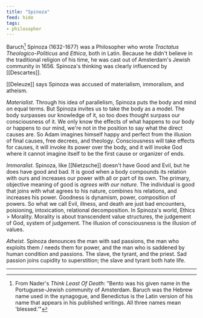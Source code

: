 ```yaml
---
title: "Spinoza"
feed: hide
tags:
- philosopher
---
```


Baruch[^names] Spinoza (1632-1677) was a Philosopher who wrote _Tractatus Theologico-Politicus_ and _Ethica_, both in Latin. Because he didn't believe in the traditional religion of his time, he was cast out of Amsterdam's Jewish community in 1656. Spinoza's thinking was clearly influenced by [[Descartes]]. 



[[Deleuze]] says Spinoza was accused of materialism, immoralism, and atheism.  

_Materialist_. Through his idea of parallelism, Spinoza puts the body and mind on equal terms. But Spinoza invites us to take the body as a model. The body surpasses our knowledge of it, so too does thought surpass our consciousness of it. We only know the effects of what happens to our body or happens to our mind, we're not in the position to say what the direct causes are. So Adam imagines himself happy and perfect from the illusion of final causes, free decrees, and theology. Consciousness will take effects for causes, it will invoke its power over the body, and it will invoke God where it cannot imagine itself to be the first cause or organizer of ends. 

_Immoralist_. Spinoza, like [[Nietzsche]] doesn't have Good and Evil, but he does have good and bad. It is good when a body compounds its relation with ours and increases our power with all or part of its own. The primary, objective meaning of good is _agrees with our nature_. The individual is good that joins with what agrees to his nature, combines his relations, and increases his power. Goodness is dynamism, power, composition of powers. So what we call Evil, illness, and death are just bad encounters, poisioning, intoxication, relational decomposition. In Spinoza's world, Ethics > Morality. Morality is about transcendent value structures, the judgement of God, system of judgement. The illusion of consciousness is the illusion of values. 

_Atheist._ Spinoza denounces the man with sad passions, the man who exploits them / needs them for power, and the man who is saddened by human condition and passions. The slave, the tyrant, and the priest. Sad passion joins cupidity to superstition; the slave and tyrant both hate life. 


---

[^names]: From Nader's _Think Least Of Death_: "Bento was his given name in the Portuguese-Jewish community of Amsterdam. Baruch was the Hebrew name used in the synagogue, and Benedictus is the Latin version of his name that appears in his published writings. All three names mean 'blessed.'"
